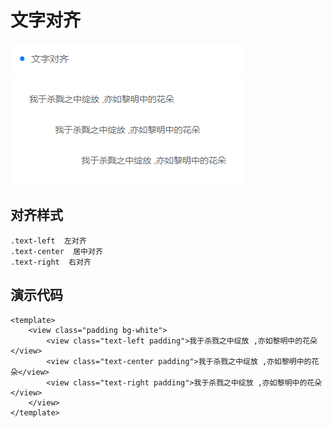 # 文字对齐
![文字阴影](images/fontAlgin.png)

## 对齐样式
```
.text-left  左对齐
.text-center  居中对齐
.text-right  右对齐
```

## 演示代码

```
<template>
    <view class="padding bg-white">
        <view class="text-left padding">我于杀戮之中绽放 ,亦如黎明中的花朵</view>
        <view class="text-center padding">我于杀戮之中绽放 ,亦如黎明中的花朵</view>
        <view class="text-right padding">我于杀戮之中绽放 ,亦如黎明中的花朵</view>
	</view>
</template>

```
